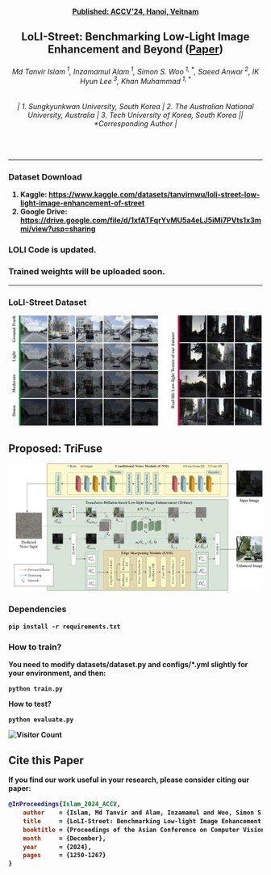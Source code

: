 <h4 align="center"><strong><a href="https://accv2024.org/">Published: ACCV'24, Hanoi, Veitnam</a></strong></h4>
<h2 align="center"><strong>LoLI-Street: Benchmarking Low-Light Image Enhancement and Beyond (<strong><a href="https://openaccess.thecvf.com/content/ACCV2024/html/Islam_LoLI-Street_Benchmarking_Low-light_Image_Enhancement_and_Beyond_ACCV_2024_paper.html">Paper</a>)</strong></h2>


<h6 align="center">Md Tanvir Islam<sup> 1</sup>, Inzamamul Alam<sup> 1</sup>, Simon S. Woo<sup> 1, *</sup>, Saeed Anwar<sup> 2</sup>, IK Hyun Lee<sup> 3</sup>, Khan Muhammad<sup> 1, *</sup></h6>
<h6 align="center">| 1. Sungkyunkwan University, South Korea | 2. The Australian National University, Australia | 3. Tech University of Korea, South Korea || *Corresponding Author |</h6>
<br>

----------
### Dataset Download
1. **Kaggle:** https://www.kaggle.com/datasets/tanvirnwu/loli-street-low-light-image-enhancement-of-street
2. **Google Drive:** https://drive.google.com/file/d/1xfATFqrYvMU5a4eLJ5iMi7PVts1x3mmi/view?usp=sharing


### LOLI Code is updated.

### Trained weights will be uploaded soon.

----------
### LoLI-Street Dataset
![](./assets/Loli-street.jpg)
## Proposed: TriFuse
![](./assets/ProposedModel.jpg)

### Dependencies
```
pip install -r requirements.txt
````

### How to train?

You need to modify datasets/dataset.py and configs/*.yml slightly for your environment, and then:

```
python train.py  
```
How to test?
```
python evaluate.py
```


![Visitor Count](https://komarev.com/ghpvc/?username=tanvirnwu&repo=HazeSpace2M&style=for-the-badge&label=Project%20Views)

## Cite this Paper

If you find our work useful in your research, please consider citing our paper:

```bibtex
@InProceedings{Islam_2024_ACCV,
    author    = {Islam, Md Tanvir and Alam, Inzamamul and Woo, Simon S. and Anwar, Saeed and Lee, IK Hyun and Muhammad, Khan},
    title     = {LoLI-Street: Benchmarking Low-light Image Enhancement and Beyond},
    booktitle = {Proceedings of the Asian Conference on Computer Vision (ACCV)},
    month     = {December},
    year      = {2024},
    pages     = {1250-1267}
}
